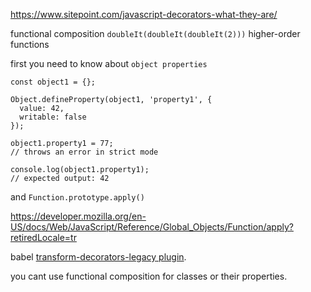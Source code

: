 https://www.sitepoint.com/javascript-decorators-what-they-are/

functional composition ```doubleIt(doubleIt(doubleIt(2)))```
higher-order functions 

first you need to know about ```object properties```
```
const object1 = {};

Object.defineProperty(object1, 'property1', {
  value: 42,
  writable: false
});

object1.property1 = 77;
// throws an error in strict mode

console.log(object1.property1);
// expected output: 42

```


and ```Function.prototype.apply()```

https://developer.mozilla.org/en-US/docs/Web/JavaScript/Reference/Global_Objects/Function/apply?retiredLocale=tr

babel [transform-decorators-legacy plugin](https://github.com/loganfsmyth/babel-plugin-transform-decorators-legacy).

you cant use functional composition for classes or their properties.
